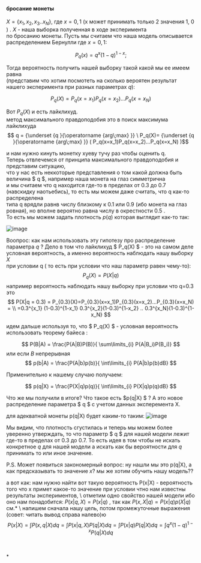 #### бросание монеты
$X=\{x_1,x_2,x_3..x_N\}$, где $x= 0,1$ (x может принимать только 2 значения 1, 0 ) . $X$ - наша выборка полученная в ходе эксперимента \
по бросанию монеты. Пусть мы считаем что наша модель описывается распределением Бернулли где $x=0,1$: 

$$ P_q(x)=q^x(1-q)^{1-x} ;$$

Тогда вероятность получить нашей выборку такой какой мы ее имеем равна \
(представим что хотим посмотеть на сколько вероятен результат нашего эксперимента при разных параметрах $q$): 

$$P_q(X)=P_q(x=x_1)P_q(x=x_2)...P_q(x=x_N)$$

Вот $P_q(X)$ и есть лайклихуд. \
метод максимального правдоподобия это в поиск максимума лайклихуда
$$ q = {\underset {q }{\operatorname {arg\;max} }} \ P_q(X)= {\underset {q }{\operatorname {arg\;max} }} ( P_q(x=x_1)P_q(x=x_2)...P_q(x=x_N) )$$ 

и нам нужно кинуть монетку хуеву тучу раз чтобы оценить q. \
Теперь отвлечемся от принципа максимального правдоподобия и представим ситуацию,\
что у нас есть неккоторые представления о том какой должна быть величина $ q $, например наша монета на глаз симметрична\
и мы считаем что q находится где-то в пределах от 0.3 до 0.7 (навскидку наотьебись), то есть мы можем даже считать, что q как-то распределена \
типа q врядли равнв числу близкому к 0.1 или 0.9 (ибо монета на глаз ровная), но вполне вероятно равна числу в окрестности 0.5 . \
То есть мы можем задать плотность $p(q)$ которая выглядит как-то так:

![image](https://github.com/savvakonst/temp_docs/assets/48749051/892e532a-8a6f-4de5-bfd9-91cc275657f9)


Воопрос: как нам использовать эту гипотезу про распределение параметра $q$ ?
Дело в том что  лайклихуд $ P_q(X) $ - это на самом деле условная вероятность, а именно вероятность наблюдать нашу выборку $X$ \
при условии q ( то есть при условии что наш параметр равен чему-то): 
$$ P_q(X) = P(X|q) $$
например вероятность наблюдать нашу выборку при условии что q=0.3 это 
$$
 P(X|q = 0.3) = P_{0.3}(X)=P_{0.3}(x=x_1)P_{0.3}(x=x_2)...P_{0.3}(x=x_N) =  \\
 =0.3^{x_1} (1-0.3)^{1-x_1} 0.3^{x_2}(1-0.3)^{1-x_2} .. 0.3^{x_N}(1-0.3)^{1-x_N} 
$$

идем дальше используя то, что $ P_q(X) $ - условная вероятность использовать теорему байеса :

$$  P(B|A) = \frac{P(A|B)P(B)}{ \sum\limits_{i} P(A|B_i)P(B_i)}  $$
или если $B$ непрерывная 
$$  p(b|A) = \frac{P(A|b)p(b)}{ \int\limits_{i} P(A|b)p(b)dB}   $$


Применительно к нашему случаю получаем:

$$  p(q|X) = \frac{P(X|q)p(q)}{ \int\limits_{i} P(X|q)p(q)dB} $$

Что же мы получили в итоге? Что такое есть $p(q|X) $ ?  А это новое распределение параметра $ q $ с учетом данных эксперемента X.   

для адекватной монеты p(q|X) будет каким-то таким:
![image](https://github.com/savvakonst/temp_docs/assets/48749051/8b586377-61a5-4f9a-bd48-d27439f2d867)


Мы видим, что плотность сгустилась и теперь мы можем более уверенно утверждать, то что параметр $ q $ для нашей модели лежит где-то в пределах от 0.3 до 0.7.
То есть идея в том чтобы не искать конкретное $q$ для нашей модели а искать как бы вероятности для $q$ принимать то или иное значение.

P.S. Может появиться закономерный вопрос: ну нашли мы это p(q|X), а как предсказывать то значение $x$? мы же хотим обучить нашу модель??  

а вот как: нам нужно найти вот такую вероятность P(x|X) - вероятность того что x примет какое-то значение при условии чтно нам известны результаты экспериментов, \\
отметим одно свойство нашей модели ибо оно нам понадобится: $P(x|q,X) = P(x|q)$ , так как $P(x,X|q) = P(x|q) p(X|q)$ см.* \\
напишем сначала нашу цель, потом промежуточные выражения (совет: читать вывод справа налево)ю  
$$ P(x|X) = \int P(x,q|X) dq = \int P(x|q,X) P(q|X) dq = \int P(x|q) P(q|X) dq  = \int q^x(1-q)^{1-x} P(q|X) dq $$ 

\
\
*
